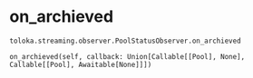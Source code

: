# on_archieved
`toloka.streaming.observer.PoolStatusObserver.on_archieved`

```
on_archieved(self, callback: Union[Callable[[Pool], None], Callable[[Pool], Awaitable[None]]])
```

